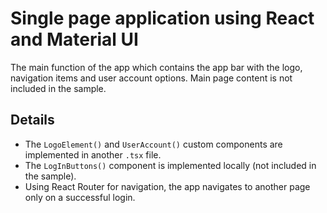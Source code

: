 # Single page application using React and Material UI
The main function of the app which contains the app bar with the logo, navigation items and user account options. Main page content is not included in the sample.

## Details
- The `LogoElement()` and `UserAccount()` custom components are implemented in another `.tsx` file.
- The `LogInButtons()` component is implemented locally (not included in the sample).
- Using React Router for navigation, the app navigates to another page only on a successful login.